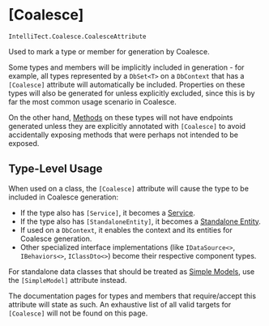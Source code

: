 
# [Coalesce]

`IntelliTect.Coalesce.CoalesceAttribute`

Used to mark a type or member for generation by Coalesce.

Some types and members will be implicitly included in generation - for example, all types represented by a `DbSet<T>` on a `DbContext` that has a `[Coalesce]` attribute will automatically be included. Properties on these types will also be generated for unless explicitly excluded, since this is by far the most common usage scenario in Coalesce.

On the other hand, [Methods](/modeling/model-components/methods.md) on these types will not have endpoints generated unless they are explicitly annotated with `[Coalesce]` to avoid accidentally exposing methods that were perhaps not intended to be exposed.

## Type-Level Usage

When used on a class, the `[Coalesce]` attribute will cause the type to be included in Coalesce generation:

- If the type also has `[Service]`, it becomes a [Service](/modeling/model-types/services.md).
- If the type also has `[StandaloneEntity]`, it becomes a [Standalone Entity](/modeling/model-types/standalone-entities.md).
- If used on a `DbContext`, it enables the context and its entities for Coalesce generation.
- Other specialized interface implementations (like `IDataSource<>`, `IBehaviors<>`, `IClassDto<>`) become their respective component types.

For standalone data classes that should be treated as [Simple Models](/modeling/model-types/simple-models.md), use the `[SimpleModel]` attribute instead.

The documentation pages for types and members that require/accept this attribute will state as such. An exhaustive list of all valid targets for `[Coalesce]` will not be found on this page.
